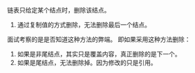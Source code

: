 链表只给定某个结点时，删除该结点。
1. 通过复制值的方式删除，无法删除最后一个结点。

面试考察的是是否知道这种方法的弊端。
即如果采用这种方法删除：
1. 如果是非尾结点，其实只是覆盖内容，真正删除的是下一个。
2. 如果是尾结点，无法删除掉。因为修改的只是引用。
   